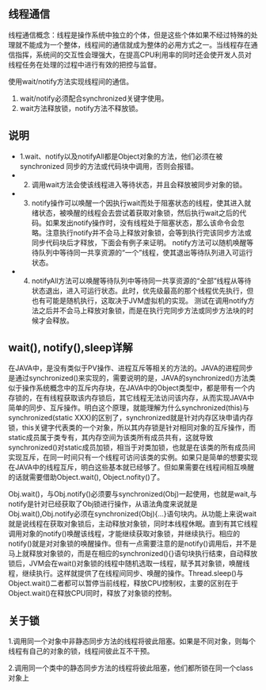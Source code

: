 ## 线程通信

线程通信概念：线程是操作系统中独立的个体，但是这些个体如果不经过特殊的处理就不能成为一个整体，线程间的通信就成为整体的必用方式之一。当线程存在通信指挥，系统间的交互性会理强大，在提高CPU利用率的同时还会使开发人员对线程任务在处理的过程中进行有效的把控与监督。

使用wait/notify方法实现线程间的通信。
1. wait/notify必须配合synchronized关键字使用。
2. wait方法释放锁，notify方法不释放锁。

## 说明

* 1.wait、notify以及notifyAll都是Object对象的方法，他们必须在被 synchronized 同步的方法或代码块中调用，否则会报错。
* 2. 调用wait方法会使该线程进入等待状态，并且会释放被同步对象的锁。
* 3. notify操作可以唤醒一个因执行wait而处于阻塞状态的线程，使其进入就绪状态，被唤醒的线程会去尝试着获取对象锁，然后执行wait之后的代码。如果发出notify操作时，没有线程处于阻塞状态，那么该命令会忽略。注意执行notify并不会马上释放对象锁，会等到执行完该同步方法或同步代码块后才释放，下面会有例子来证明。
notify方法可以随机唤醒等待队列中等待同一共享资源的“一个”线程，使其退出等待队列进入可运行状态。
* 4. notifyAll方法可以唤醒等待队列中等待同一共享资源的“全部”线程从等待状态退出，进入可运行状态。此时，优先级最高的那个线程优先执行，但也有可能是随机执行，这取决于JVM虚拟机的实现。
测试在调用notify方法之后并不会马上释放对象锁，而是在执行完同步方法或同步方法块的时候才会释放。

## wait(), notify(),sleep详解

在JAVA中，是没有类似于PV操作、进程互斥等相关的方法的。JAVA的进程同步是通过synchronized()来实现的，需要说明的是，JAVA的synchronized()方法类似于操作系统概念中的互斥内存块，在JAVA中的Object类型中，都是带有一个内存锁的，在有线程获取该内存锁后，其它线程无法访问该内存，从而实现JAVA中简单的同步、互斥操作。明白这个原理，就能理解为什么synchronized(this)与synchronized(static XXX)的区别了，synchronized就是针对内存区块申请内存锁，this关键字代表类的一个对象，所以其内存锁是针对相同对象的互斥操作，而static成员属于类专有，其内存空间为该类所有成员共有，这就导致synchronized()对static成员加锁，相当于对类加锁，也就是在该类的所有成员间实现互斥，在同一时间只有一个线程可访问该类的实例。如果只是简单的想要实现在JAVA中的线程互斥，明白这些基本就已经够了。但如果需要在线程间相互唤醒的话就需要借助Object.wait(), Object.nofity()了。

Obj.wait()，与Obj.notify()必须要与synchronized(Obj)一起使用，也就是wait,与notify是针对已经获取了Obj锁进行操作，从语法角度来说就是Obj.wait(),Obj.notify必须在synchronized(Obj){…}语句块内。从功能上来说wait就是说线程在获取对象锁后，主动释放对象锁，同时本线程休眠。直到有其它线程调用对象的notify()唤醒该线程，才能继续获取对象锁，并继续执行。相应的notify()就是对对象锁的唤醒操作。但有一点需要注意的是notify()调用后，并不是马上就释放对象锁的，而是在相应的synchronized(){}语句块执行结束，自动释放锁后，JVM会在wait()对象锁的线程中随机选取一线程，赋予其对象锁，唤醒线程，继续执行。这样就提供了在线程间同步、唤醒的操作。Thread.sleep()与Object.wait()二者都可以暂停当前线程，释放CPU控制权，主要的区别在于Object.wait()在释放CPU同时，释放了对象锁的控制。

## 关于锁

1.调用同一个对象中非静态同步方法的线程将彼此阻塞。如果是不同对象，则每个线程有自己的对象的锁，线程间彼此互不干预。

2.调用同一个类中的静态同步方法的线程将彼此阻塞，他们都所锁在同一个class对象上


